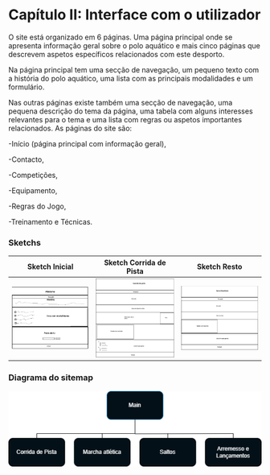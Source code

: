 # Capítulo II: Interface com o utilizador

O site está organizado em 6 páginas. Uma página principal onde se apresenta informação geral sobre o polo aquático e mais cinco páginas que descrevem aspetos específicos relacionados com este desporto.

Na página principal tem uma secção de navegação, um pequeno texto com a história do polo aquático, uma lista com as principais modalidades e um formulário.

Nas outras páginas existe também uma secção de navegação, uma pequena descrição do tema da página, uma tabela com alguns interesses relevantes para o tema e uma lista com regras ou aspetos importantes relacionados.
As páginas do site são:

-Início (página principal com informação geral),

-Contacto,

-Competições,

-Equipamento,

-Regras do Jogo,

-Treinamento e Técnicas.



### Sketchs

| Sketch Inicial                          | Sketch Corrida de Pista                 | Sketch Resto                            |
| --------------------------------------- | --------------------------------------- | --------------------------------------- |
| ![Imagem 1](https://github.com/inf23tig04/inf23tig04/blob/main/rel/imagens/Sketch_main.jpg) | ![Imagem 2](https://github.com/inf23tig04/inf23tig04/blob/main/rel/imagens/Sketch_corrida.png) | ![Imagem 3](https://github.com/inf23tig04/inf23tig04/blob/main/rel/imagens/Sketch_resto.png) |

### Diagrama do sitemap

 ![Imagem 4](https://github.com/inf23tig04/inf23tig04/blob/main/rel/imagens/Diagrama_Sitemap.drawio.png)
